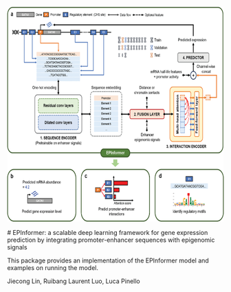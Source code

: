 <p align="center">
  <img height="500" src="images/EPInformer.png">
</p>
# EPInformer: a scalable deep learning framework for gene expression prediction by integrating promoter-enhancer sequences with epigenomic signals

This package provides an implementation of the EPInformer model and examples on
running the model.

Jiecong Lin, Ruibang Laurent Luo, Luca Pinello
